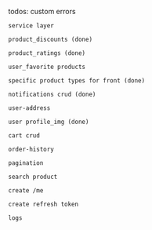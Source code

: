 todos:
    custom errors
    
    service layer

    product_discounts (done)
   
    product_ratings (done)
    
    user_favorite products
    
    specific product types for front (done)

    notifications crud (done)
    
    user-address
    
    user profile_img (done) 
    
    cart crud

    order-history 

    pagination

    search product

    create /me

    create refresh token

    logs
